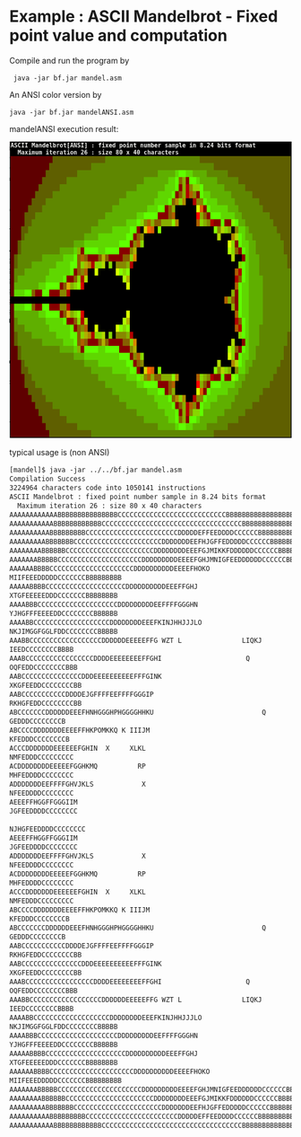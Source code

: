 # Example : ASCII Mandelbrot - Fixed point value and computation

Compile and run the program by

     java -jar bf.jar mandel.asm

An ANSI color version by

    java -jar bf.jar mandelANSI.asm 
       
mandelANSI execution result:

![Image of mandelANSI](mandelANSI.png)       

typical usage is (non ANSI)

    [mandel]$ java -jar ../../bf.jar mandel.asm 
    Compilation Success
    3224964 characters code into 1050141 instructions
    ASCII Mandelbrot : fixed point number sample in 8.24 bits format
      Maximum iteration 26 : size 80 x 40 characters
    AAAAAAAAAAAABBBBBBBBBBBBBBBCCCCCCCCCCCCCCCCCCCCCCCCCCCBBBBBBBBBBBBBBBBBBBBBBBBBB
    AAAAAAAAAAABBBBBBBBBBBBCCCCCCCCCCCCCCCCCCCCCCCCCCCCCCCCCCCBBBBBBBBBBBBBBBBBBBBBB
    AAAAAAAAAABBBBBBBBBCCCCCCCCCCCCCCCCCCCCCCCDDDDDEFFEEDDDDCCCCCCBBBBBBBBBBBBBBBBBB
    AAAAAAAAABBBBBBBCCCCCCCCCCCCCCCCCCCCCCDDDDDDDEEFHJGFFEDDDDDCCCCCCBBBBBBBBBBBBBBB
    AAAAAAAABBBBBBCCCCCCCCCCCCCCCCCCCCCCDDDDDDDDEEEFGJMIKKFDDDDDDCCCCCCBBBBBBBBBBBBB
    AAAAAAABBBBBCCCCCCCCCCCCCCCCCCCCCDDDDDDDDDEEEEFGHJMNIGFEEDDDDDDCCCCCCBBBBBBBBBBB
    AAAAAABBBBCCCCCCCCCCCCCCCCCCCCCDDDDDDDDDDEEEEFHOKO  MIIFEEEDDDDDCCCCCCCBBBBBBBBB
    AAAAABBBBCCCCCCCCCCCCCCCCCCCCDDDDDDDDDDEEEFFGHJ      XTGFEEEEEDDDCCCCCCCBBBBBBBB
    AAAABBBCCCCCCCCCCCCCCCCCCCCDDDDDDDDDEEFFFFGGGHN      YJHGFFFEEEEDDCCCCCCCCBBBBBB
    AAAABBCCCCCCCCCCCCCCCCCCCDDDDDDDDEEEFKINJHHJJJLO     NKJIMGGFGGLFDDCCCCCCCCBBBBB
    AAABBCCCCCCCCCCCCCCCCCCDDDDDDEEEEEFFG WZT L               LIQKJ IEEDCCCCCCCCBBBB
    AAABCCCCCCCCCCCCCCCCCDDDDEEEEEEEEFFGHI                     Q   OQFEDDCCCCCCCCBBB
    AABCCCCCCCCCCCCCCCDDDEEEEEEEEEEFFFGINK                        XKGFEEDDCCCCCCCCBB
    AABCCCCCCCCCCCDDDDEJGFFFFEEFFFFGGGIP                          RKHGFEDDCCCCCCCCBB
    ABCCCCCCCDDDDDDEEEFHNHGGGHPHGGGGHHKU                           Q  GEDDDCCCCCCCCB
    ABCCCCDDDDDDDEEEEFFHKPOMKKQ K IIIJM                              KFEDDDCCCCCCCCB
    ACCCDDDDDDDEEEEEEFGHIN  X     XLKL                              NMFEDDDCCCCCCCCC
    ACDDDDDDDDEEEEEFGGHKMQ          RP                              MHFEDDDDCCCCCCCC
    ADDDDDDDEEFFFFGHVJKLS            X                              NFEEDDDDCCCCCCCC
    AEEEFFHGGFFGGGIIM                                              JGFEEDDDDCCCCCCCC
                                                                 NJHGFEEDDDDCCCCCCCC
    AEEEFFHGGFFGGGIIM                                              JGFEEDDDDCCCCCCCC
    ADDDDDDDEEFFFFGHVJKLS            X                              NFEEDDDDCCCCCCCC
    ACDDDDDDDDEEEEEFGGHKMQ          RP                              MHFEDDDDCCCCCCCC
    ACCCDDDDDDDEEEEEEFGHIN  X     XLKL                              NMFEDDDCCCCCCCCC
    ABCCCCDDDDDDDEEEEFFHKPOMKKQ K IIIJM                              KFEDDDCCCCCCCCB
    ABCCCCCCCDDDDDDEEEFHNHGGGHPHGGGGHHKU                           Q  GEDDDCCCCCCCCB
    AABCCCCCCCCCCCDDDDEJGFFFFEEFFFFGGGIP                          RKHGFEDDCCCCCCCCBB
    AABCCCCCCCCCCCCCCCDDDEEEEEEEEEEFFFGINK                        XKGFEEDDCCCCCCCCBB
    AAABCCCCCCCCCCCCCCCCCDDDDEEEEEEEEFFGHI                     Q   OQFEDDCCCCCCCCBBB
    AAABBCCCCCCCCCCCCCCCCCCDDDDDDEEEEEFFG WZT L               LIQKJ IEEDCCCCCCCCBBBB
    AAAABBCCCCCCCCCCCCCCCCCCCDDDDDDDDEEEFKINJHHJJJLO     NKJIMGGFGGLFDDCCCCCCCCBBBBB
    AAAABBBCCCCCCCCCCCCCCCCCCCCDDDDDDDDDEEFFFFGGGHN      YJHGFFFEEEEDDCCCCCCCCBBBBBB
    AAAAABBBBCCCCCCCCCCCCCCCCCCCCDDDDDDDDDDEEEFFGHJ      XTGFEEEEEDDDCCCCCCCBBBBBBBB
    AAAAAABBBBCCCCCCCCCCCCCCCCCCCCCDDDDDDDDDDEEEEFHOKO  MIIFEEEDDDDDCCCCCCCBBBBBBBBB
    AAAAAAABBBBBCCCCCCCCCCCCCCCCCCCCCDDDDDDDDDEEEEFGHJMNIGFEEDDDDDDCCCCCCBBBBBBBBBBB
    AAAAAAAABBBBBBCCCCCCCCCCCCCCCCCCCCCCDDDDDDDDEEEFGJMIKKFDDDDDDCCCCCCBBBBBBBBBBBBB
    AAAAAAAAABBBBBBBCCCCCCCCCCCCCCCCCCCCCCDDDDDDDEEFHJGFFEDDDDDCCCCCCBBBBBBBBBBBBBBB
    AAAAAAAAAABBBBBBBBBCCCCCCCCCCCCCCCCCCCCCCCDDDDDEFFEEDDDDCCCCCCBBBBBBBBBBBBBBBBBB
    AAAAAAAAAAABBBBBBBBBBBBCCCCCCCCCCCCCCCCCCCCCCCCCCCCCCCCCCCBBBBBBBBBBBBBBBBBBBBBB
         